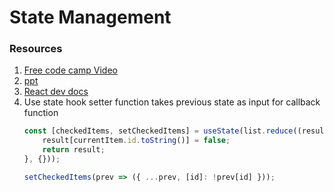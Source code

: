# State Management

### Resources

1. [Free code camp Video](https://youtu.be/-bEzt5ISACA?si=hWVsglYi6iQ3Ho8K)
2. [ppt](https://punits.dev/jargon-free-intros/why-do-we-need-a-state-management-library-in-react/)
3. [React dev docs](https://react.dev/learn/managing-state)
4. Use state hook setter function takes previous state as input for callback function 
    ```javascript
    const [checkedItems, setCheckedItems] = useState(list.reduce((result: Record<string, boolean>, currentItem) => {
        result[currentItem.id.toString()] = false;
        return result;
    }, {}));

    setCheckedItems(prev => ({ ...prev, [id]: !prev[id] }));
    ```
